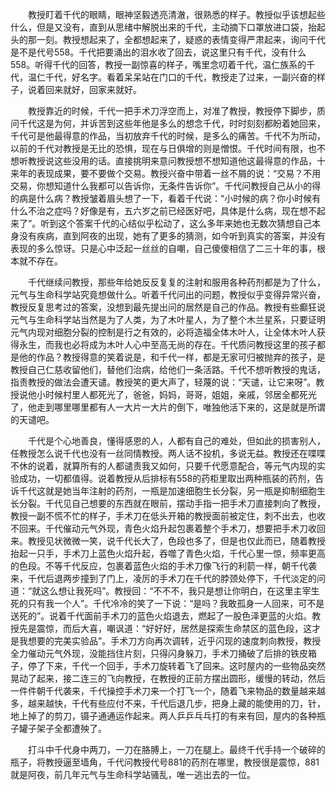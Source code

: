 　　教授盯着千代的眼睛，眼神坚毅透亮清澈，很熟悉的样子。教授似乎该想起些什么，但是又没有，直到从思绪中解脱出来的千代，主动摘下口罩放进口袋，抬起头的那一刻。教授想起来了，全都想起来了，疑惑的表情变得严肃起来，询问千代是不是代号558。千代把要涌出的泪水收了回去，说这里只有千代，没有什么558。听得千代的回答，教授一副惊喜的样子，嘴里念叨着千代，温仁族系的千代，温仁千代，好名字。看着呆呆站在门口的千代，教授走了过来，一副兴奋的样子，说着回来就好，回家来就好。

　　教授靠近的时候，千代一把手术刀浮空而上，对准了教授，教授停下脚步，质问千代这是为何，并诉苦到这些年他是多么的想念千代，时时刻刻都盼着她回来，千代可是他最得意的作品，当初放弃千代的时候，是多么的痛苦。千代不为所动，以前的千代对教授是无比的恐惧，现在与日俱增的则是憎恨。千代时间有限，也不想听教授说这些没用的话。直接挑明来意问教授想不想知道他这最得意的作品，十来年的表现成果，要不要做个交易。教授兴奋中带着一丝不屑的说：“交易？不用交易，你想知道什么我都可以告诉你，无条件告诉你”。千代问教授自己从小的得的病是什么病？教授皱着眉头想了一下，看着千代说：“小时候的病？你小时候有什么不治之症吗？好像是有，五六岁之前已经医好吧，具体是什么病，现在想不起来了”。听到这个答案千代的心结似乎松动了，这么多年来她也无数次猜想自己本身没有疾病，直到阿夜的出现，她有了更多的猜测，如今听到真实的答案，并没有表现的多么惊讶。只是心中泛起一丝丝的自嘲，自己傻傻相信了二三十年的事，根本就不存在。

　　千代继续问教授，那些年给她反反复复的注射和服用各种药剂都是为了什么，元气与生命科学站究竟想做什么。听着千代问出的问题，教授似乎变得异常兴奋，教授反复思考过的答案，没想到最先提出问的居然是自己的作品。教授有些癫狂说元气与生命科学站当然是为了人类，为了木叶星人，为了整个木兰星系，只要证明元气内现对细胞分裂的控制是行之有效的，必将造福全体木叶人，让全体木叶人获得永生，而我也必将成为木叶人心中至高无尚的存在。千代质问教授这里的孩子都是他的作品？教授得意的笑着说是，和千代一样，都是无家可归被抛弃的孩子，是教授自己仁慈收留他们，替他们治病，给他们一条活路。千代不想听教授的鬼话，指责教授的做法会遭天谴。教授笑的更大声了，轻蔑的说：“天谴，让它来呀”。教授说他小时候村里人都死光了，爸爸，妈妈，哥哥，姐姐，亲戚，邻居全都死光了，他走到哪里哪里都有人一大片一大片的倒下，唯独他活下来的，这是就是所谓的天谴吧。

　　千代是个心地善良，懂得感恩的人，人都有自己的难处，但如此的损害别人，任教授怎么说千代也没有一丝同情教授。两人话不投机，多说无益。教授还在喋喋不休的说着，就算所有的人都谴责我又如何，只要千代愿意配合，等元气内现的实验成功，一切都值得。说着教授从后排标有558的药柜里取出两种瓶装的药剂，告诉千代这就是她当年注射的药剂，一瓶是加速细胞生长分裂，另一瓶是抑制细胞生长分裂。千代见自己想要的东西就在眼前，摆动手指一把手术刀直接刺向了教授，教授一副不慌不忙的样子，手术刀在低头开箱的教授面前被定住，刺不出去，也收不回来。千代催动元气外现，青色火焰升起包裹着整个手术刀，想要把手术刀收回来。教授见状微微一笑，说千代长大了，色段也多了，但是也仅此而已，随着教授抬起一只手，手术刀上蓝色火焰升起，吞噬了青色火焰，千代心里一惊，频率更高的色段。不等千代反应，包裹着蓝色火焰的手术刀像飞行的利箭一样，朝千代袭来，千代后退两步撞到了门上，凌厉的手术刀在千代的脖颈处停下，千代淡定的问道：“就这么想让我死吗”。教授回：“不不不，我只是想让你明白，在这里主宰生死的只有我一个人”。千代冷冷的笑了一下说：“是吗？我敢孤身一人回来，可不是送死的”。说着千代面前手术刀的蓝色火焰退去，燃起了一股色泽更蓝的火焰。教授先是震惊，而后大喜，嘲讽道：“好好好，居然是探索生命禁区的蓝色段，这才是我想要的完美实验品”。手术刀方向再次调转，近乎闪现的速度刺向教授，教授全力催动元气外现，没能挡住片刻，只得闪身躲刀，手术刀捅破了后排的铁皮箱子，停了下来，千代一个回手，手术刀旋转着飞了回来。这时屋内的一些物品突然晃动了起来，接二连三的飞向教授，在教授的正前方摆出圆形，缓慢的转动，然后一件件朝千代袭来，千代操控手术刀来一个打飞一个，随着飞来物品的数量越来越多，越来越快，千代有些应付不来，千代后退几步，把身上藏的能使用的刀，针，地上掉了的剪刀，镊子通通运作起来。两人乒乒乓乓打的有来有回，屋内的各种瓶子罐子架子全都遭殃了。

　　打斗中千代身中两刀，一刀在胳膊上，一刀在腿上。最终千代手持一个破碎的瓶子，将教授逼至墙角，千代问教授代号881的药剂在哪里，教授很是震惊，881就是阿夜，前几年元气与生命科学站骚乱，唯一逃出去的一位。